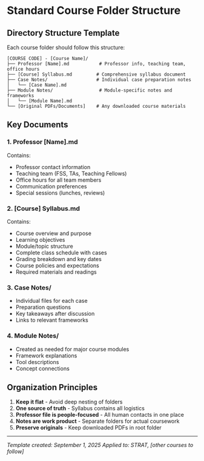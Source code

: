 # Standard Course Folder Structure

## Directory Structure Template

Each course folder should follow this structure:

```
[COURSE CODE] - [Course Name]/
├── Professor [Name].md           # Professor info, teaching team, office hours
├── [Course] Syllabus.md         # Comprehensive syllabus document
├── Case Notes/                  # Individual case preparation notes
│   └── [Case Name].md
├── Module Notes/                 # Module-specific notes and frameworks
│   └── [Module Name].md
└── [Original PDFs/Documents]    # Any downloaded course materials
```

## Key Documents

### 1. Professor [Name].md
Contains:
- Professor contact information
- Teaching team (FSS, TAs, Teaching Fellows)
- Office hours for all team members
- Communication preferences
- Special sessions (lunches, reviews)

### 2. [Course] Syllabus.md
Contains:
- Course overview and purpose
- Learning objectives
- Module/topic structure
- Complete class schedule with cases
- Grading breakdown and key dates
- Course policies and expectations
- Required materials and readings

### 3. Case Notes/
- Individual files for each case
- Preparation questions
- Key takeaways after discussion
- Links to relevant frameworks

### 4. Module Notes/
- Created as needed for major course modules
- Framework explanations
- Tool descriptions
- Concept connections

## Organization Principles

1. **Keep it flat** - Avoid deep nesting of folders
2. **One source of truth** - Syllabus contains all logistics
3. **Professor file is people-focused** - All human contacts in one place
4. **Notes are work product** - Separate folders for actual coursework
5. **Preserve originals** - Keep downloaded PDFs in root folder

---
*Template created: September 1, 2025*
*Applied to: STRAT, [other courses to follow]*